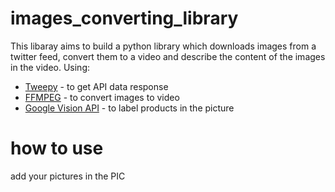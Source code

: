 # images_converting_library

This libaray aims to build a python library which downloads images from a twitter feed, convert them to a video and describe the
content of the images in the video. Using:
  - [Tweepy](http://docs.tweepy.org/en/v3.5.0/)  - to get API data response
  - [FFMPEG](https://www.ffmpeg.org/) - to convert images to video
  - [Google Vision API](https://cloud.google.com/vision/) - to label products in the picture

# how to use
add your pictures in the PIC

